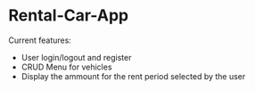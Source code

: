 # Rental-Car-App

Current features:
  - User login/logout and register
  - CRUD Menu for vehicles
  - Display the ammount for the rent period selected by the user
